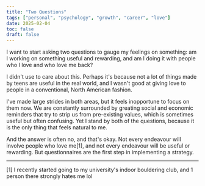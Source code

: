 ```yaml
---
title: "Two Questions"
tags: ["personal", "psychology", "growth", "career", "love"]
date: 2025-02-04
toc: false
draft: false
---
```


I want to start asking two questions to gauge my feelings on something: am I working on something useful and rewarding, and am I doing it with people who I love and who love me back? 

I didn't use to care about this. Perhaps it's because not a lot of things made by teens are useful in the real world, and I wasn't good at giving love to people in a conventional, North American fashion. 

I've made large strides in both areas, but it feels inopportune to focus on them now. We are constantly surrounded by greating social and economic reminders that try to strip us from pre-existing values, which is sometimes useful but often confusing. Yet I stand by both of the questions, because it is the only thing that feels natural to me. 

And the answer is often no, and that's okay. Not every endeavour will involve people who love me[1], and not every endeavour will be useful or rewarding. But questionnaires are the first step in implementing a strategy. 

---

[1] I recently started going to my university's indoor bouldering club, and 1 person there strongly hates me lol
